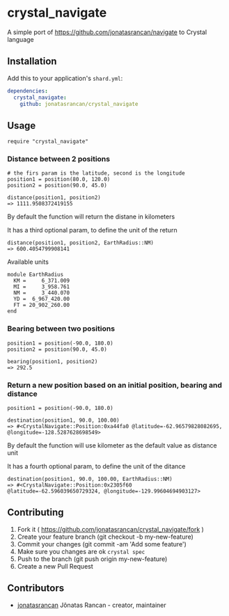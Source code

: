 # crystal_navigate

A simple port of https://github.com/jonatasrancan/navigate to Crystal language

## Installation

Add this to your application's `shard.yml`:

```yaml
dependencies:
  crystal_navigate:
    github: jonatasrancan/crystal_navigate
```

## Usage

```crystal
require "crystal_navigate"
```

### Distance between 2 positions
```crystal
# the firs param is the latitude, second is the longitude
position1 = position(80.0, 120.0)
position2 = position(90.0, 45.0)

distance(position1, position2)
=> 1111.9508372419155
```
By default the function will return the distane in kilometers

It has a third optional param, to define the unit of the return

```crystal
distance(position1, position2, EarthRadius::NM)
=> 600.4054799908141
```
Available units
```crystal
module EarthRadius
  KM =     6_371.009
  MI =     3_958.761
  NM =     3_440.070
  YD =  6_967_420.00
  FT = 20_902_260.00
end
```

### Bearing between two positions
```crystal
position1 = position(-90.0, 180.0)
position2 = position(90.0, 45.0)

bearing(position1, position2)
=> 292.5
```

### Return a new position based on an initial position, bearing and distance
```crystal
position1 = position(-90.0, 180.0)

destination(position1, 90.0, 100.00)
=> #<CrystalNavigate::Position:0xa44fa0 @latitude=-62.96579828082695, @longitude=-128.5287628698549>
```

By default the function will use kilometer as the default value as distance unit

It has a fourth optional param, to define the unit of the ditance

```crystal
destination(position1, 90.0, 100.00, EarthRadius::NM)
=> #<CrystalNavigate::Position:0x2305f60 @latitude=-62.596039650729324, @longitude=-129.99604694903127>
```

## Contributing

1. Fork it ( https://github.com/jonatasrancan/crystal_navigate/fork )
2. Create your feature branch (git checkout -b my-new-feature)
3. Commit your changes (git commit -am 'Add some feature')
4. Make sure you changes are ok `crystal spec`
5. Push to the branch (git push origin my-new-feature)
6. Create a new Pull Request

## Contributors

- [jonatasrancan](https://github.com/jonatasrancan) Jônatas Rancan - creator, maintainer
